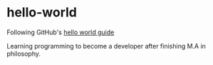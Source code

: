 # hello-world
Following GitHub's [hello world guide](https://guides.github.com/activities/hello-world/)

Learning programming to become a developer after finishing M.A in philosophy. 
